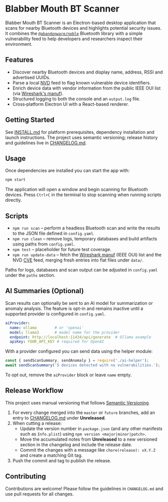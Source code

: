 # Blabber Mouth BT Scanner

Blabber Mouth BT Scanner is an Electron-based desktop application that scans for nearby Bluetooth devices and highlights potential security issues.  It combines the [`@abandonware/noble`](https://github.com/abandonware/noble) Bluetooth library with a simple vulnerability feed to help developers and researchers inspect their environment.

## Features
- Discover nearby Bluetooth devices and display name, address, RSSI and advertised UUIDs.
- Parse a local [NVD](https://nvd.nist.gov/) feed to flag known vulnerable device identifiers.
- Enrich device data with vendor information from the public IEEE OUI list (via [Wireshark's manuf](https://www.wireshark.org/download/automated/data/manuf)).
- Structured logging to both the console and an `output.log` file.
- Cross‑platform Electron UI with a React-based renderer.

## Getting Started
See [INSTALL.md](INSTALL.md) for platform prerequisites, dependency installation and launch instructions.  The project uses semantic versioning; release history and guidelines live in [CHANGELOG.md](CHANGELOG.md).

## Usage
Once dependencies are installed you can start the app with:

```bash
npm start
```

The application will open a window and begin scanning for Bluetooth devices.  Press `Ctrl+C` in the terminal to stop scanning when running scripts directly.

## Scripts

- `npm run scan` – perform a headless Bluetooth scan and write the results to the JSON file defined in `config.yaml`.
- `npm run clean` – remove logs, temporary databases and build artifacts using paths from `config.yaml`.
- `npm test` – placeholder for future test coverage.
- `npm run update-data` – fetch the [Wireshark manuf](https://www.wireshark.org/download/automated/data/manuf) (IEEE OUI) list and the NVD [CVE](https://nvd.nist.gov/) feed, merging fresh entries into flat files under `data/`.

Paths for logs, databases and scan output can be adjusted in `config.yaml` under the `paths` section.

## AI Summaries (Optional)

Scan results can optionally be sent to an AI model for summarization or
anomaly analysis. The feature is opt-in and remains inactive until a
supported provider is configured in `config.yaml`.

```yaml
aiProvider:
  name: ollama        # or 'openai'
  model: llama3       # model name for the provider
  endpoint: http://localhost:11434/api/generate  # Ollama example
  apiKey: YOUR_API_KEY # required for OpenAI
```

With a provider configured you can send data using the helper module:

```javascript
const { sendScanSummary, sendAnomaly } = require('./ai-helper');
await sendScanSummary('5 devices detected with no vulnerabilities.');
```

To opt out, remove the `aiProvider` block or leave `name` empty.

## Release Workflow

This project uses manual versioning that follows [Semantic Versioning](https://semver.org/).

1. For every change merged into the `master` or `future` branches, add an entry to [CHANGELOG.md](CHANGELOG.md) under **Unreleased**.
2. When cutting a release:
   - Update the version number in `package.json` (and any other manifests such as `Info.plist`) using `npm version <major|minor|patch>`.
   - Move the accumulated notes from **Unreleased** to a new versioned section in the changelog and include the release date.
   - Commit the changes with a message like `chore(release): vX.Y.Z` and create a matching Git tag.
3. Push the commit and tag to publish the release.

## Contributing
Contributions are welcome!  Please follow the guidelines in `CHANGELOG.md` and use pull requests for all changes.
